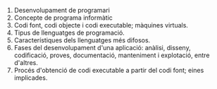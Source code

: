 1. Desenvolupament de programari
  1. Concepte de programa informàtic  
  2. Codi font, codi objecte i codi executable; màquines virtuals.
  3. Tipus de llenguatges de programació.
  4. Característiques dels llenguatges més difosos.
  5. Fases del desenvolupament d'una aplicació: anàlisi, disseny, codificació, proves, documentació, manteniment i explotació,   entre d'altres. 
  6. Procés d'obtenció de codi executable a partir del codi font; eines implicades. 

